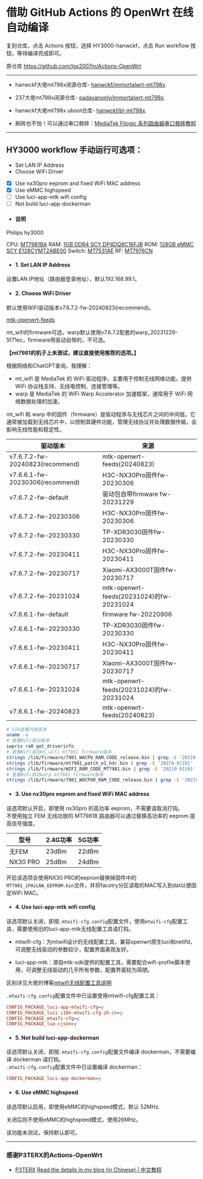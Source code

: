# 借助 GitHub Actions 的 OpenWrt 在线自动编译

复刻仓库，点击 Actions 按钮，选择 HY3000-hanwckf，点击 Run workflow 按钮，等待编译完成即可。

原仓库 https://github.com/lgs2007m/Actions-OpenWrt

---

- hanwckf大佬mt798x闭源仓库- [hanwckf/immortalwrt-mt798x](https://github.com/hanwckf/immortalwrt-mt798x).

- 237大佬mt798x闭源仓库- [padavanonly/immortalwrt-mt798x](https://github.com/padavanonly/immortalwrt-mt798x).

- hanwckf大佬mt798x uboot仓库- [hanwckf/bl-mt798x](https://github.com/hanwckf/bl-mt798x).

- 刷砖也不怕！可以通过串口救砖：[MediaTek Filogic 系列路由器串口救砖教程](https://www.cnblogs.com/p123/p/18046679)

---

## HY3000 workflow 手动运行可选项：
- Set LAN IP Address
- Choose WiFi Driver
- [x] Use nx30pro eeprom and fixed WiFi MAC address
- [x] Use eMMC highspeed
- [ ] Use luci-app-mtk wifi config
- [ ] Not build luci-app-dockerman

- #### 说明

Philips hy3000

CPU: [MT7981BA](https://www.edaltech.com/products/mediatek/mt7981ba-a.html)
RAM: [1GB DDR4 SCY DP4DQ8C16FJB](https://www.shichuangyi.com/DRAMnacunmozu/21.html)
ROM: [128GB eMMC SCY E128CYMT2ABE00](https://www.shichuangyi.com/qianrushicunchuxinpian/7.html)
Switch: [MT7531AE](https://www.edaltech.com/products/mediatek/mt7531ae.html)
RF: [MT7976CN](https://www.edaltech.com/products/mediatek/mt7976cn-b.html)

- #### 1. Set LAN IP Address

设置LAN IP地址（路由器登录地址），默认192.168.99.1。  

- #### 2. Choose WiFi Driver

默认使用WiFi驱动版本v7.6.7.2-fw-20240823(recommend)。  

[mtk-openwrt-feeds](https://git01.mediatek.com/plugins/gitiles/openwrt/feeds/mtk-openwrt-feeds/)

mt_wifi的firmware可选，warp默认使用v7.6.7.2配套的warp_20231229-5f71ec，firmware用驱动自带的，不可选。  

**【mt7981的机子上未测试，建议直接使用推荐的选项。】**

根据网络和ChatGPT查询，我理解：  

- mt_wifi 是 MediaTek 的 WiFi 驱动程序，主要用于控制无线网络功能，提供 WiFi 协议栈支持、无线电控制、连接管理等。  
- warp 是 MediaTek 的 WiFi Warp Accelerator 加速框架，通常用于 WiFi 网络数据处理的加速。

mt_wifi 和 warp 中的固件（firmware）是驱动程序与无线芯片之间的中间层。它通常被加载到无线芯片中，以控制其硬件功能，管理无线协议并处理数据传输，会影响无线性能和稳定性。  

| 驱动版本 | 来源 |
| -------- | ---- |
| v7.6.7.2-fw-20240823(recommend) | mtk-openwrt-feeds(20240823) |
| v7.6.6.1-fw-20230306(recommend) | H3C-NX30Pro固件fw-20230306 |
| v7.6.7.2-fw-default | 驱动包自带firmware fw-20231229 |
| v7.6.7.2-fw-20230306 | H3C-NX30Pro固件fw-20230306 |
| v7.6.7.2-fw-20230330 | TP-XDR3030固件fw-20230330 |
| v7.6.7.2-fw-20230411 | H3C-NX30Pro固件fw-20230411 |  
| v7.6.7.2-fw-20230717 | Xiaomi-AX3000T固件fw-20230717 | 
| v7.6.7.2-fw-20231024 | mtk-openwrt-feeds(20231024)的fw-20231024 | 
| v7.6.6.1-fw-default | firmware fw-20220906 |
| v7.6.6.1-fw-20230330 | TP-XDR3030固件fw-20230330 | 
| v7.6.6.1-fw-20230411 | H3C-NX30Pro固件fw-20230411 | 
| v7.6.6.1-fw-20230717 | Xiaomi-AX3000T固件fw-20230717 | 
| v7.6.6.1-fw-20231024 | mtk-openwrt-feeds(20231024)的fw-20231024 | 
| v7.6.6.1-fw-20240823 | mtk-openwrt-feeds(20240823) |

```bash
# SSH查看内核版本
uname -a
# 查看WiFi驱动版本
iwpriv ra0 get_driverinfo
# 查看WiFi驱动mt_wifi mt7981 firmware版本
strings /lib/firmware/7981_WACPU_RAM_CODE_release.bin | grep -E '202[0-9]{6}'
strings /lib/firmware/mt7981_patch_e1_hdr.bin | grep -E '202[0-9]{6}'
strings /lib/firmware/WIFI_RAM_CODE_MT7981.bin | grep -E '202[0-9]{6}'
# 查看WiFi驱动warp mt7981 firmware版本
strings /lib/firmware/7981_WOCPU0_RAM_CODE_release.bin | grep -E '202[0-9]{6}'
```

- #### 3. Use nx30pro eeprom and fixed WiFi MAC address

该选项默认开启，即使用 nx30pro 的高功率 eeprom，不需要请取消打钩。  
不使用独立 FEM 无线功放的 MT7981B 路由器可以通过替换高功率的 eeprom 提高信号强度。  

| 型号 | 2.4G功率 | 5G功率 |
| ---- | -------- | ------ |
| 无FEM | 23dBm | 22dBm |
| NX30 PRO | 25dBm | 24dBm |

开启该选项会使用NX30 PRO的eeprom替换掉固件中的`MT7981_iPAiLNA_EEPROM.bin`文件，并将facotry分区读取的MAC写入到dat以便固定WiFi MAC。  

- #### 4. Use luci-app-mtk wifi config

该选项默认关闭，即按`.mtwifi-cfg.config`配置文件，使用`mtwifi-cfg`配置工具，需要使用旧的luci-app-mtk无线配置工具请打钩。  

- mtwifi-cfg：为mtwifi设计的无线配置工具，兼容openwrt原生luci和netifd，可调整无线驱动的参数较少，配置界面美观友好。  

- luci-app-mtk：源自mtk-sdk提供的配置工具，需要配合wifi-profile脚本使用，可调整无线驱动的几乎所有参数，配置界面较为简陋。  

区别详见大佬的博客[mtwifi无线配置工具说明](https://cmi.hanwckf.top/p/immortalwrt-mt798x/#mtwifi%E6%97%A0%E7%BA%BF%E9%85%8D%E7%BD%AE%E5%B7%A5%E5%85%B7%E8%AF%B4%E6%98%8E) 

`.mtwifi-cfg.config`配置文件中已设置使用mtwifi-cfg配置工具：  

```ini
CONFIG_PACKAGE_luci-app-mtwifi-cfg=y
CONFIG_PACKAGE_luci-i18n-mtwifi-cfg-zh-cn=y
CONFIG_PACKAGE_mtwifi-cfg=y
CONFIG_PACKAGE_lua-cjson=y
```

- #### 5. Not build luci-app-dockerman

该选项默认关闭，即按`.mtwifi-cfg.config`配置文件编译 dockerman，不需要编译 dockerman 请打钩。  
`.mtwifi-cfg.config`配置文件中已设置编译 dockerman：

```ini
CONFIG_PACKAGE_luci-app-dockerman=y  
```

- #### 6. Use eMMC highspeed

该选项默认启用，即使用eMMC的highspeed模式，默认 52MHz.

关闭后则不使用eMMC的highspeed模式，使用26MHz。

该功能未测试，保持默认即可。

---

### 感谢P3TERX的Actions-OpenWrt

- [P3TERX](https://github.com/P3TERX/Actions-OpenWrt)
[Read the details in my blog (in Chinese) | 中文教程](https://p3terx.com/archives/build-openwrt-with-github-actions.html)
